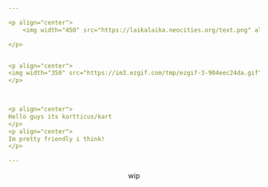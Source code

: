 ```yaml
---

<p align="center">
    <img width="450" src="https://laikalaika.neocities.org/text.png" alt="laikaworld"> 

</p>


<p align="center">
<img width="350" src="https://im3.ezgif.com/tmp/ezgif-3-904eec24da.gif" alt="[crop output image]" alt="[webp-to-gif output image]">
</p>


 
<p align="center">    
Hello guys its kartticus/kart 
</p>
<p align="center">    
Im pretty friendly i think!
</p>

---
```


<p align="center">    
wip
</p>

